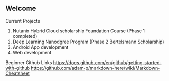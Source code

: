 ## Welcome

Current Projects
1. Nutanix Hybrid Cloud scholarship Foundation Course (Phase 1 completed) 
2. Deep Learning Nanodgree Program (Phase 2 Bertelsmann Scholarship) 
3. Android App development 
4. Web development 

Beginner Github Links
https://docs.github.com/en/github/getting-started-with-github
https://github.com/adam-p/markdown-here/wiki/Markdown-Cheatsheet

